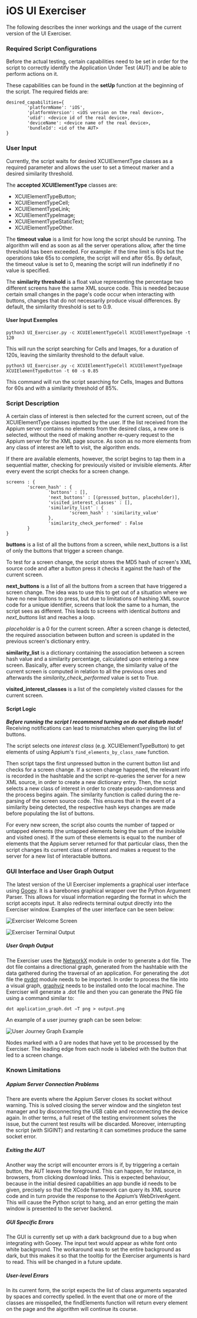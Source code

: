  # iOS UI Exerciser

The following describes the inner workings and the usage of the current version
of the UI Exerciser.

### Required Script Configurations

Before the actual testing, certain capabilities need to be set in order for the
script to correctly identify the Application Under Test (AUT) and be able to
perform actions on it.

These capabilities can be found in the **setUp** function at the beginning of
the script. The required fields are:

```
desired_capabilities={
        'platformName': 'iOS',
        'platformVersion': <iOS version on the real device>,
        'udid': <device id of the real device>,
        'deviceName': <device name of the real device>,
        'bundleId': <id of the AUT>
}
```

### User Input

Currently, the script waits for desired XCUIElementType classes as a required
parameter and allows the user to set a timeout marker and a desired similarity
threshold.

The **accepted XCUIElementType** classes are:

- XCUIElementTypeButton;
- XCUIElementTypeCell;
- XCUIElementTypeLink;
- XCUIElementTypeImage;
- XCUIElementTypeStaticText;
- XCUIElementTypeOther.

The **timeout value** is a limit for how long the script should be running. The
algorithm will end as soon as all the server operations allow, after the time
threshold has been exceeded. For example: if the time limit is 60s but the
operations take 65s to complete, the script will end after 65s.
By default, the timeout value is set to 0, meaning the script will run indefinetly
if no value is specified.

The **similarity threshold** is a float value representing the percentage two
different screens have the same XML source code. This is needed because certain
small changes in the page's code occur when interacting with buttons, changes
that do not necessarily produce visual differences.
By default, the similarity threshold is set to 0.9.

#### User Input Exemples

```
python3 UI_Exerciser.py -c XCUIElementTypeCell XCUIElementTypeImage -t 120
```

This will run the script searching for Cells and Images, for a duration of 120s,
leaving the similarity threshold to the default value.

```
python3 UI_Exerciser.py -c XCUIElementTypeCell XCUIElementTypeImage XCUIElementTypeButton -t 60 -s 0.85
```

This command will run the script searching for Cells, Images and Buttons for 60s
and with a similarity threshold of 85%.

### Script Description

A certain class of interest is then selected for the current screen, out of the
XCUIElementType classes inputted by the user. If the list received from the
Appium server contains no elements from the desired class, a new one is selected,
without the need of making another re-query request to the Appium server for the
XML page source. As soon as no more elements from any class of interest are left
to visit, the algorithm ends.

If there are available elements, however, the script begins to tap them in a
sequential matter, checking for previously visited or invisible elements. After
every event the script checks for a screen change.


```
screens : {
        'screen_hash' : {
                'buttons' : [],
                'next_buttons' : [(presssed_button, placeholder)],
                'visited_interest_classes' : [],
                'similarity_list' : {
                        'screen_hash' : 'similarity_value'
                },
                'similarity_check_performed' : False
        }
}
```

**buttons** is a list of all the buttons from a screen, while next_buttons is a list
of only the buttons that trigger a screen change.

To test for a screen change, the script stores the MD5 hash of screen's XML source
code and after a button press it checks it against the hash of the current screen.

**next_buttons** is a list of all the buttons from a screen that have triggered
a screen change. The idea was to use this to get out of a situation where we have
no new buttons to press, but due to limitations of hashing XML source code for
a unique identifier, screens that look the same to a human, the script sees as
different. This leads to screens with identical *buttons* and *next_buttons* list
and reaches a loop.

*placeholder* is a 0 for the current screen. After a screen change is detected,
the required association between button and screen is updated in the previous
screen's dictionary entry.

**similarity_list** is a dictionary containing the association between a screen
hash value and a similarity percentage, calculated upon entering a new screen.
Basically, after every screen change, the similarity value of the current screen
is computed in relation to all the previous ones and afterwards the *similarity_check_performed*
value is set to True.

**visited_interest_classes** is a list of the completely visited classes for the current
screen.

#### Script Logic

***Before running the script I recommend turning on do not disturb mode!***  
Receiving notifications can lead to mismatches when querying the list of buttons.

The script selects one *interest class* (e.g. XCUIElementTypeButton) to get
elements of using Appium's `find_elements_by_class_name` function.

Then script taps the first unpressed button in the current button list and
checks for a screen change. If a screen change happened, the relevant info is
recorded in the hashtable and the script re-queries the server for a new XML
source, in order to create a new dictionary entry. Then, the script selects a
new class of interest in order to create pseudo-randomness and the process begins
again. The similarity function is called during the re-parsing of the screen source
code. This ensures that in the event of a similarity being detected, the respective
hash keys changes are made before populating the list of buttons.

For every new screen, the script also counts the number of tapped or untapped
elements (the untapped elements being the sum of the invisible and visited ones).
If the sum of these elements is equal to the number of elements that the Appium
server returned for that particular class, then the script changes its current
class of interest and makes a request to the server for a new list of
interactable buttons.

### GUI Interface and User Graph Output

The latest version of the UI Exerciser implements a graphical user interface using [Gooey](https://github.com/chriskiehl/Gooey). It is a barebones graphical wrapper over the Python Argument Parser. This allows for visual information regarding the format in which the script accepts input. It also redirects terminal output directly into the Exerciser window. Examples of the user interface can be seen below:

![Exerciser Welcome Screen](/assets/images/exerciser_welcome.png)

![Exerciser Terminal Output](/assets/images/exerciser_terminal.png)

##### User Graph Output

The Exerciser uses the [NetworkX](https://networkx.org) module in order to generate a dot file. The dot file contains a directional graph, generated from the hashtable with the data gathered during the traversal of an application. For generating the .dot file the [pydot](https://pypi.org/project/pydot/) module needs to be imported. In order to process the file into a visual graph, [graphviz](https://www.graphviz.org) needs to be installed onto the local machine. The Exerciser will generate a .dot file and then you can generate the PNG file using a command similar to:

```
dot application_graph.dot −T png > output.png
```

An example of a user journey graph can be seen below:

![User Journey Graph Example](/assets/images/graphoutput.png)

Nodes marked with a 0 are nodes that have yet to be processed by the Exerciser. The leading edge from each node is labeled with the button that led to a
screen change.

### Known Limitations

##### Appium Server Connection Problems

There are events where the Appium Server closes its socket without warning.
This is solved closing the server window and the singleton test manager and by
disconnecting the USB cable and reconnecting the device again. In other terms,
a full reset of the testing environment solves the issue, but the current test
results will be discarded. Moreover, interrupting the script (with SIGINT) and
restarting it can sometimes produce the same socket error.

##### Exiting the AUT

Another way the script will encounter errors is if, by triggering a certain
button, the AUT leaves the foreground. This can happen, for instance,
in browsers, from clicking download links. This is expected behaviour, because
in the initial desired capabilities an app bundle id needs to be given, precisely
so that the XCode framework can query its XML source code and in turn provide
the response to the Appium’s WebDriverAgent. This will cause the Python script
to hang, and an error getting the main window is presented to the server backend.

##### GUI Specific Errors

The GUI is currently set up with a dark background due to a bug when integrating with Gooey. The input text would appear as white font onto white background. The workaround was to set the entire background as dark, but this makes it so that the tooltip for the Exerciser arguments is hard to read. This will be changed in a future update.

##### User-level Errors

In its current form, the script expects the list of class arguments separated by
spaces and correctly spelled. In the event that one or more of the classes are
misspelled, the findElements function will return every element on the page and
the algorithm will continue its course.